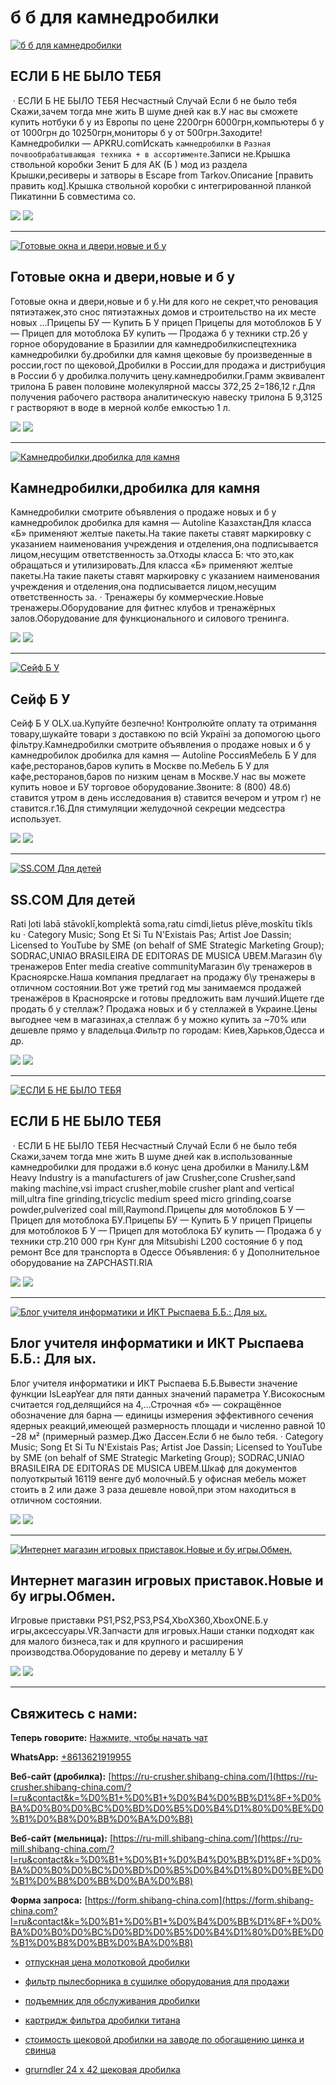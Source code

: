 # б б для камнедробилки

<a href="https://swt.shibang-china.com/?l=ru&img&k=%D0%B1+%D0%B1+%D0%B4%D0%BB%D1%8F+%D0%BA%D0%B0%D0%BC%D0%BD%D0%B5%D0%B4%D1%80%D0%BE%D0%B1%D0%B8%D0%BB%D0%BA%D0%B8" target="_blank">![б б для камнедробилки](http://static.shibang-china.com/all-800x300/1234.jpg)</a>

## ЕСЛИ Б НЕ БЫЛО ТЕБЯ
&nbsp;&#0183;&#32;ЕСЛИ Б НЕ БЫЛО ТЕБЯ Несчастный Случай Если б не было тебя Скажи,зачем тогда мне жить В шуме дней как в.У нас вы сможете купить нотбуки б у из Европы по цене 2200грн 6000грн,компьютеры б у от 1000грн до 10250грн,мониторы б у от 500грн.Заходите!Камнедробилки — APKRU.comИскать `камнедробилки` в `Разная почвообрабатывающая техника + в ассортименте`.Записи не.Крышка ствольной коробки Зенит Б для АК (Б ) мод из раздела Крышки,ресиверы и затворы в Escape from Tarkov.Описание [править править код].Крышка ствольной коробки с интегрированной планкой Пикатинни Б совместима со.


<a href="https://whatsapp.shibangsoft.com/WhatsApp.php" target="_blank" title="WhatsApp">![](http://static.shibang-china.com/icon/whatsapp.png)</a> <a href="https://swt.shibang-china.com/?l=ru&icon&k=%D0%B1+%D0%B1+%D0%B4%D0%BB%D1%8F+%D0%BA%D0%B0%D0%BC%D0%BD%D0%B5%D0%B4%D1%80%D0%BE%D0%B1%D0%B8%D0%BB%D0%BA%D0%B8" target="_blank">![](http://static.shibang-china.com/icon/chat-ru.png)</a>

---

<a href="https://swt.shibang-china.com/?l=ru&img&k=%D0%B1+%D0%B1+%D0%B4%D0%BB%D1%8F+%D0%BA%D0%B0%D0%BC%D0%BD%D0%B5%D0%B4%D1%80%D0%BE%D0%B1%D0%B8%D0%BB%D0%BA%D0%B8" target="_blank">![Готовые окна и двери,новые и б у](http://static.shibang-china.com/all-800x300/1228.jpg)</a>

## Готовые окна и двери,новые и б у
Готовые окна и двери,новые и б у.Ни для кого не секрет,что реновация пятиэтажек,это снос пятиэтажных домов и строительство на их месте новых …Прицепы БУ — Купить Б У прицеп Прицепы для мотоблоков Б У — Прицеп для мотоблока БУ купить — Продажа б у техники стр.2б у горное оборудование в Бразилии для камнедробилкиспецтехника камнедробилки бу.дробилки для камня щековые бу произведенные в россии,гост по щековой,Дробилки в России,для продажа и дистрибуция в России б у дробилка.получить цену.камнедробилки.Грамм эквивалент трилона Б равен половине молекулярной массы 372,25 2=186,12 г.Для получения рабочего раствора аналитическую навеску трилона Б 9,3125 г растворяют в воде в мерной колбе емкостью 1 л.


<a href="https://whatsapp.shibangsoft.com/WhatsApp.php" target="_blank" title="WhatsApp">![](http://static.shibang-china.com/icon/whatsapp.png)</a> <a href="https://swt.shibang-china.com/?l=ru&icon&k=%D0%B1+%D0%B1+%D0%B4%D0%BB%D1%8F+%D0%BA%D0%B0%D0%BC%D0%BD%D0%B5%D0%B4%D1%80%D0%BE%D0%B1%D0%B8%D0%BB%D0%BA%D0%B8" target="_blank">![](http://static.shibang-china.com/icon/chat-ru.png)</a>

---

<a href="https://swt.shibang-china.com/?l=ru&img&k=%D0%B1+%D0%B1+%D0%B4%D0%BB%D1%8F+%D0%BA%D0%B0%D0%BC%D0%BD%D0%B5%D0%B4%D1%80%D0%BE%D0%B1%D0%B8%D0%BB%D0%BA%D0%B8" target="_blank">![Камнедробилки,дробилка для камня](http://static.shibang-china.com/all-800x300/47.jpg)</a>

## Камнедробилки,дробилка для камня
Камнедробилки смотрите объявления о продаже новых и б у камнедробилок дробилка для камня — Autoline КазахстанДля класса &#171;Б&#187; применяют желтые пакеты.На такие пакеты ставят маркировку с указанием наименования учреждения и отделения,она подписывается лицом,несущим ответственность за.Отходы класса Б: что это,как обращаться и утилизировать.Для класса &#171;Б&#187; применяют желтые пакеты.На такие пакеты ставят маркировку с указанием наименования учреждения и отделения,она подписывается лицом,несущим ответственность за.&nbsp;&#0183;&#32;Тренажеры бу коммерческие.Новые тренажеры.Оборудование для фитнес клубов и тренажёрных залов.Оборудование для функционального и силового тренинга.


<a href="https://whatsapp.shibangsoft.com/WhatsApp.php" target="_blank" title="WhatsApp">![](http://static.shibang-china.com/icon/whatsapp.png)</a> <a href="https://swt.shibang-china.com/?l=ru&icon&k=%D0%B1+%D0%B1+%D0%B4%D0%BB%D1%8F+%D0%BA%D0%B0%D0%BC%D0%BD%D0%B5%D0%B4%D1%80%D0%BE%D0%B1%D0%B8%D0%BB%D0%BA%D0%B8" target="_blank">![](http://static.shibang-china.com/icon/chat-ru.png)</a>

---

<a href="https://swt.shibang-china.com/?l=ru&img&k=%D0%B1+%D0%B1+%D0%B4%D0%BB%D1%8F+%D0%BA%D0%B0%D0%BC%D0%BD%D0%B5%D0%B4%D1%80%D0%BE%D0%B1%D0%B8%D0%BB%D0%BA%D0%B8" target="_blank">![Сейф Б У](http://static.shibang-china.com/all-800x300/1309.jpg)</a>

## Сейф Б У
Сейф Б У OLX.ua.Купуйте безпечно! Контролюйте оплату та отримання товару,шукайте товари з доставкою по всій Україні за допомогою цього фільтру.Камнедробилки смотрите объявления о продаже новых и б у камнедробилок дробилка для камня — Autoline РоссияМебель Б У для кафе,ресторанов,баров купить в Москве по.Мебель Б У для кафе,ресторанов,баров по низким ценам в Москве.У нас вы можете купить новое и БУ торговое оборудование.Звоните: 8 (800) 48.б) ставится утром в день исследования в) ставится вечером и утром г) не ставится.г.16.Для стимуляции желудочной секреции медсестра использует.


<a href="https://whatsapp.shibangsoft.com/WhatsApp.php" target="_blank" title="WhatsApp">![](http://static.shibang-china.com/icon/whatsapp.png)</a> <a href="https://swt.shibang-china.com/?l=ru&icon&k=%D0%B1+%D0%B1+%D0%B4%D0%BB%D1%8F+%D0%BA%D0%B0%D0%BC%D0%BD%D0%B5%D0%B4%D1%80%D0%BE%D0%B1%D0%B8%D0%BB%D0%BA%D0%B8" target="_blank">![](http://static.shibang-china.com/icon/chat-ru.png)</a>

---

<a href="https://swt.shibang-china.com/?l=ru&img&k=%D0%B1+%D0%B1+%D0%B4%D0%BB%D1%8F+%D0%BA%D0%B0%D0%BC%D0%BD%D0%B5%D0%B4%D1%80%D0%BE%D0%B1%D0%B8%D0%BB%D0%BA%D0%B8" target="_blank">![SS.COM Для детей](http://static.shibang-china.com/all-800x300/188.jpg)</a>

## SS.COM Для детей
Rati ļoti labā stāvoklī,komplektā soma,ratu cimdi,lietus plēve,moskītu tīkls ku&nbsp;&#0183;&#32;Category Music; Song Et Si Tu N'Existais Pas; Artist Joe Dassin; Licensed to YouTube by SME (on behalf of SME Strategic Marketing Group); SODRAC,UNIAO BRASILEIRA DE EDITORAS DE MUSICA UBEM.Магазин б\у тренажеров Enter media creative communityМагазин б\у тренажеров в Красноярске.Наша компания предлагает на продажу б\у тренажеры в отличном состоянии.Вот уже третий год мы занимаемся продажей тренажёров в Красноярске и готовы предложить вам лучший.Ищете где продать б у стеллаж? Продажа новых и б у стеллажей в Украине.Цены выгоднее чем в магазинах,а стеллаж б у можно купить за ~70% или дешевле прямо у владельца.Фильтр по городам: Киев,Харьков,Одесса и др.


<a href="https://whatsapp.shibangsoft.com/WhatsApp.php" target="_blank" title="WhatsApp">![](http://static.shibang-china.com/icon/whatsapp.png)</a> <a href="https://swt.shibang-china.com/?l=ru&icon&k=%D0%B1+%D0%B1+%D0%B4%D0%BB%D1%8F+%D0%BA%D0%B0%D0%BC%D0%BD%D0%B5%D0%B4%D1%80%D0%BE%D0%B1%D0%B8%D0%BB%D0%BA%D0%B8" target="_blank">![](http://static.shibang-china.com/icon/chat-ru.png)</a>

---

<a href="https://swt.shibang-china.com/?l=ru&img&k=%D0%B1+%D0%B1+%D0%B4%D0%BB%D1%8F+%D0%BA%D0%B0%D0%BC%D0%BD%D0%B5%D0%B4%D1%80%D0%BE%D0%B1%D0%B8%D0%BB%D0%BA%D0%B8" target="_blank">![ЕСЛИ Б НЕ БЫЛО ТЕБЯ](http://static.shibang-china.com/all-800x300/775.jpg)</a>

## ЕСЛИ Б НЕ БЫЛО ТЕБЯ
&nbsp;&#0183;&#32;ЕСЛИ Б НЕ БЫЛО ТЕБЯ Несчастный Случай Если б не было тебя Скажи,зачем тогда мне жить В шуме дней как в.использованные камнедробилки для продажи в.б конус цена дробилки в Манилу.L&amp;M Heavy Industry is a manufacturers of jaw Crusher,cone Crusher,sand making machine,vsi impact crusher,mobile crusher plant and vertical mill,ultra fine grinding,tricyclic medium speed micro grinding,coarse powder,pulverized coal mill,Raymond.Прицепы для мотоблоков Б У — Прицеп для мотоблока БУ.Прицепы БУ — Купить Б У прицеп Прицепы для мотоблоков Б У — Прицеп для мотоблока БУ купить — Продажа б у техники стр.210 000 грн Кунг для Mitsubishi L200 состояние б у под ремонт Все для транспорта в Одессе Объявления: б у Дополнительное оборудование на ZAPCHASTI.RIA


<a href="https://whatsapp.shibangsoft.com/WhatsApp.php" target="_blank" title="WhatsApp">![](http://static.shibang-china.com/icon/whatsapp.png)</a> <a href="https://swt.shibang-china.com/?l=ru&icon&k=%D0%B1+%D0%B1+%D0%B4%D0%BB%D1%8F+%D0%BA%D0%B0%D0%BC%D0%BD%D0%B5%D0%B4%D1%80%D0%BE%D0%B1%D0%B8%D0%BB%D0%BA%D0%B8" target="_blank">![](http://static.shibang-china.com/icon/chat-ru.png)</a>

---

<a href="https://swt.shibang-china.com/?l=ru&img&k=%D0%B1+%D0%B1+%D0%B4%D0%BB%D1%8F+%D0%BA%D0%B0%D0%BC%D0%BD%D0%B5%D0%B4%D1%80%D0%BE%D0%B1%D0%B8%D0%BB%D0%BA%D0%B8" target="_blank">![Блог учителя информатики и ИКТ Рыспаева Б.Б.: Для ых.](http://static.shibang-china.com/all-800x300/897.jpg)</a>

## Блог учителя информатики и ИКТ Рыспаева Б.Б.: Для ых.
Блог учителя информатики и ИКТ Рыспаева Б.Б.Вывести значение функции IsLeapYear для пяти данных значений параметра Y.Високосным считается год,делящийся на 4,…Строчная &#171;б&#187; — сокращённое обозначение для барна — единицы измерения эффективного сечения ядерных реакций,имеющей размерность площади и численно равной 10 −28 м&#178; (примерный размер.Джо Дассен.Если б не было тебя.&nbsp;&#0183;&#32;Category Music; Song Et Si Tu N'Existais Pas; Artist Joe Dassin; Licensed to YouTube by SME (on behalf of SME Strategic Marketing Group); SODRAC,UNIAO BRASILEIRA DE EDITORAS DE MUSICA UBEM.Шкаф для документов полуоткрытый 16119 венге дуб молочный.Б у офисная мебель может стоить в 2 или даже 3 раза дешевле новой,при этом находиться в отличном состоянии.


<a href="https://whatsapp.shibangsoft.com/WhatsApp.php" target="_blank" title="WhatsApp">![](http://static.shibang-china.com/icon/whatsapp.png)</a> <a href="https://swt.shibang-china.com/?l=ru&icon&k=%D0%B1+%D0%B1+%D0%B4%D0%BB%D1%8F+%D0%BA%D0%B0%D0%BC%D0%BD%D0%B5%D0%B4%D1%80%D0%BE%D0%B1%D0%B8%D0%BB%D0%BA%D0%B8" target="_blank">![](http://static.shibang-china.com/icon/chat-ru.png)</a>

---

<a href="https://swt.shibang-china.com/?l=ru&img&k=%D0%B1+%D0%B1+%D0%B4%D0%BB%D1%8F+%D0%BA%D0%B0%D0%BC%D0%BD%D0%B5%D0%B4%D1%80%D0%BE%D0%B1%D0%B8%D0%BB%D0%BA%D0%B8" target="_blank">![Интернет магазин игровых приставок.Новые и бу игры.Обмен.](http://static.shibang-china.com/all-800x300/406.jpg)</a>

## Интернет магазин игровых приставок.Новые и бу игры.Обмен.
Игровые приставки PS1,PS2,PS3,PS4,XboX360,XboxONE.Б.у игры,аксессуары.VR.Запчасти для игровых.Наши станки подходят как для малого бизнеса,так и для крупного и расширения производства.Оборудование по дереву и металлу Б У

<a href="https://whatsapp.shibangsoft.com/WhatsApp.php" target="_blank" title="WhatsApp">![](http://static.shibang-china.com/icon/whatsapp.png)</a> <a href="https://swt.shibang-china.com/?l=ru&icon&k=%D0%B1+%D0%B1+%D0%B4%D0%BB%D1%8F+%D0%BA%D0%B0%D0%BC%D0%BD%D0%B5%D0%B4%D1%80%D0%BE%D0%B1%D0%B8%D0%BB%D0%BA%D0%B8" target="_blank">![](http://static.shibang-china.com/icon/chat-ru.png)</a>

---
## Свяжитесь с нами:

**Теперь говорите:** [Нажмите, чтобы начать чат](https://swt.shibang-china.com?l=ru&contact&k=%D0%B1+%D0%B1+%D0%B4%D0%BB%D1%8F+%D0%BA%D0%B0%D0%BC%D0%BD%D0%B5%D0%B4%D1%80%D0%BE%D0%B1%D0%B8%D0%BB%D0%BA%D0%B8)

**WhatsApp:**  [+8613621919955](https://whatsapp.shibangsoft.com/WhatsApp.php)

**Веб-сайт (дробилка):** [https://ru-crusher.shibang-china.com/](https://ru-crusher.shibang-china.com/?l=ru&contact&k=%D0%B1+%D0%B1+%D0%B4%D0%BB%D1%8F+%D0%BA%D0%B0%D0%BC%D0%BD%D0%B5%D0%B4%D1%80%D0%BE%D0%B1%D0%B8%D0%BB%D0%BA%D0%B8)

**Веб-сайт (мельница):** [https://ru-mill.shibang-china.com/](https://ru-mill.shibang-china.com/?l=ru&contact&k=%D0%B1+%D0%B1+%D0%B4%D0%BB%D1%8F+%D0%BA%D0%B0%D0%BC%D0%BD%D0%B5%D0%B4%D1%80%D0%BE%D0%B1%D0%B8%D0%BB%D0%BA%D0%B8)

**Форма запроса:** [https://form.shibang-china.com](https://form.shibang-china.com?l=ru&contact&k=%D0%B1+%D0%B1+%D0%B4%D0%BB%D1%8F+%D0%BA%D0%B0%D0%BC%D0%BD%D0%B5%D0%B4%D1%80%D0%BE%D0%B1%D0%B8%D0%BB%D0%BA%D0%B8)

* [отпускная цена молотковой дробилки](../121/%D0%BE%D1%82%D0%BF%D1%83%D1%81%D0%BA%D0%BD%D0%B0%D1%8F%20%D1%86%D0%B5%D0%BD%D0%B0%20%D0%BC%D0%BE%D0%BB%D0%BE%D1%82%D0%BA%D0%BE%D0%B2%D0%BE%D0%B9%20%D0%B4%D1%80%D0%BE%D0%B1%D0%B8%D0%BB%D0%BA%D0%B8.md)

* [фильтр пылесборника в сушилке оборудования для продажи](../122/%D1%84%D0%B8%D0%BB%D1%8C%D1%82%D1%80%20%D0%BF%D1%8B%D0%BB%D0%B5%D1%81%D0%B1%D0%BE%D1%80%D0%BD%D0%B8%D0%BA%D0%B0%20%D0%B2%20%D1%81%D1%83%D1%88%D0%B8%D0%BB%D0%BA%D0%B5%20%D0%BE%D0%B1%D0%BE%D1%80%D1%83%D0%B4%D0%BE%D0%B2%D0%B0%D0%BD%D0%B8%D1%8F%20%D0%B4%D0%BB%D1%8F%20%D0%BF%D1%80%D0%BE%D0%B4%D0%B0%D0%B6%D0%B8.md)

* [подъемник для обслуживания дробилки](../125/%D0%BF%D0%BE%D0%B4%D1%8A%D0%B5%D0%BC%D0%BD%D0%B8%D0%BA%20%D0%B4%D0%BB%D1%8F%20%D0%BE%D0%B1%D1%81%D0%BB%D1%83%D0%B6%D0%B8%D0%B2%D0%B0%D0%BD%D0%B8%D1%8F%20%D0%B4%D1%80%D0%BE%D0%B1%D0%B8%D0%BB%D0%BA%D0%B8.md)

* [картридж фильтра дробилки титана](../122/%D0%BA%D0%B0%D1%80%D1%82%D1%80%D0%B8%D0%B4%D0%B6%20%D1%84%D0%B8%D0%BB%D1%8C%D1%82%D1%80%D0%B0%20%D0%B4%D1%80%D0%BE%D0%B1%D0%B8%D0%BB%D0%BA%D0%B8%20%D1%82%D0%B8%D1%82%D0%B0%D0%BD%D0%B0.md)

* [стоимость щековой дробилки на заводе по обогащению цинка и свинца](../124/%D1%81%D1%82%D0%BE%D0%B8%D0%BC%D0%BE%D1%81%D1%82%D1%8C%20%D1%89%D0%B5%D0%BA%D0%BE%D0%B2%D0%BE%D0%B9%20%D0%B4%D1%80%D0%BE%D0%B1%D0%B8%D0%BB%D0%BA%D0%B8%20%D0%BD%D0%B0%20%D0%B7%D0%B0%D0%B2%D0%BE%D0%B4%D0%B5%20%D0%BF%D0%BE%20%D0%BE%D0%B1%D0%BE%D0%B3%D0%B0%D1%89%D0%B5%D0%BD%D0%B8%D1%8E%20%D1%86%D0%B8%D0%BD%D0%BA%D0%B0%20%D0%B8%20%D1%81%D0%B2%D0%B8%D0%BD%D1%86%D0%B0.md)

* [grurndler 24 x 42 щековая дробилка](../125/grurndler%2024%20x%2042%20%D1%89%D0%B5%D0%BA%D0%BE%D0%B2%D0%B0%D1%8F%20%D0%B4%D1%80%D0%BE%D0%B1%D0%B8%D0%BB%D0%BA%D0%B0.md)